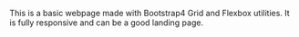 This is a basic webpage made with Bootstrap4 Grid and Flexbox utilities.
It is fully responsive and can be a good landing page.